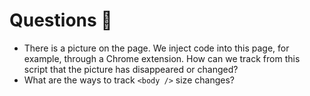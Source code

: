 # Questions 🤔

- There is a picture on the page. We inject code into this page, for example, through a Chrome extension. How can we track from this script that the picture has disappeared or changed?
- What are the ways to track `<body />` size changes?
